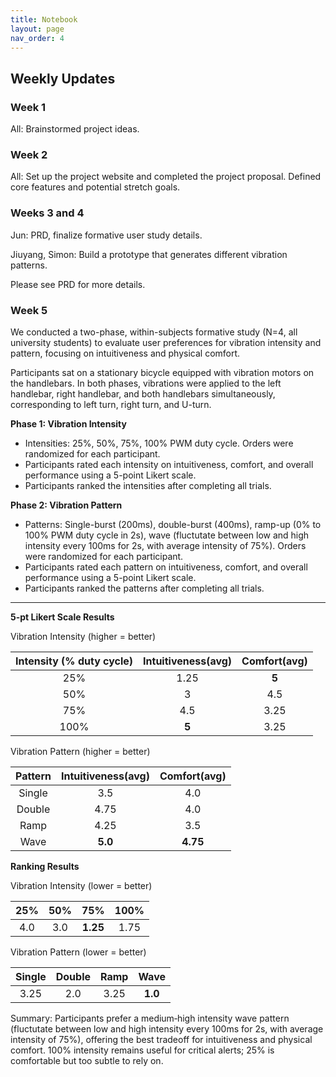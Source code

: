 ```yaml
---
title: Notebook
layout: page
nav_order: 4
---
```


## Weekly Updates
### Week 1
All: Brainstormed project ideas.

### Week 2
All: Set up the project website and completed the project proposal. Defined core features and potential stretch goals.

### Weeks 3 and 4
Jun: PRD, finalize formative user study details.

Jiuyang, Simon: Build a prototype that generates different vibration patterns.

Please see PRD for more details.

### Week 5
We conducted a two-phase, within-subjects formative study (N=4, all university students) to evaluate user preferences for vibration intensity and pattern, focusing on intuitiveness and physical comfort.

Participants sat on a stationary bicycle equipped with vibration motors on the handlebars. In both phases, vibrations were applied to the left handlebar, right handlebar, and both handlebars simultaneously, corresponding to left turn, right turn, and U-turn.

**Phase 1: Vibration Intensity**
- Intensities: 25%, 50%, 75%, 100% PWM duty cycle. Orders were randomized for each participant.
- Participants rated each intensity on intuitiveness, comfort, and overall performance using a 5-point Likert scale.
- Participants ranked the intensities after completing all trials.

**Phase 2: Vibration Pattern**
- Patterns: Single-burst (200ms), double-burst (400ms), ramp-up (0% to 100% PWM duty cycle in 2s), wave (fluctutate between low and high intensity every 100ms for 2s, with average intensity of 75%). Orders were randomized for each participant.
- Participants rated each pattern on intuitiveness, comfort, and overall performance using a 5-point Likert scale.
- Participants ranked the patterns after completing all trials.

---

**5-pt Likert Scale Results**

Vibration Intensity (higher = better)

|Intensity (% duty cycle)|Intuitiveness(avg)|Comfort(avg)|
|:---:|:---:|:---:|
|25%|1.25|**5**|
|50%|3|4.5|
|75%|4.5|3.25|
|100%|**5**|3.25|

Vibration Pattern (higher = better)

|Pattern|Intuitiveness(avg)|Comfort(avg)|
|:---:|:---:|:---:|
|Single|3.5|4.0|
|Double|4.75|4.0|
|Ramp|4.25|3.5|
|Wave|**5.0**|**4.75**|

**Ranking Results**

Vibration Intensity (lower = better)

|25%|50%|75%|100%|
|:---:|:---:|:---:|:---:|
|4.0|3.0|**1.25**|1.75|

Vibration Pattern (lower = better)

|Single|Double|Ramp|Wave|
|:---:|:---:|:---:|:---:|
|3.25|2.0|3.25|**1.0**|

Summary: Participants prefer a medium‑high intensity wave pattern (fluctutate between low and high intensity every 100ms for 2s, with average intensity of 75%), offering the best tradeoff for intuitiveness and physical comfort. 100% intensity remains useful for critical alerts; 25% is comfortable but too subtle to rely on.
